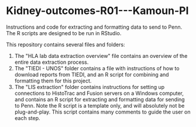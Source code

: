 # Kidney-outcomes-R01---Kamoun-PI
Instructions and code for extracting and formatting data to send to Penn. The R scripts are designed to be run in RStudio.

This repository contains several files and folders:

1. The "HLA lab data extraction overview" file contains an overview of the entire data extraction process.
2. The "TIEDI - UNOS" folder contains a file with instructions of how to download reports from TIEDI, and an R script for combining and formatting them for this project.
3. The "LIS extraction" folder contains instructions for setting up connections to HistoTrac and Fusion servers on a Windows computer, and contains an R script for extracting and formatting data for sending to Penn. Note the R script is a template only, and will absolutely not be plug-and-play. This script contains many comments to guide the user on each step. 
